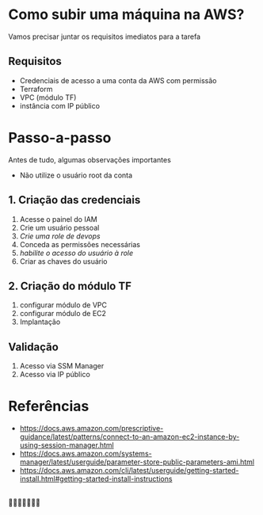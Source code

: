 # Como subir uma máquina na AWS?

Vamos precisar juntar os requisitos imediatos para a tarefa

## Requisitos

- Credenciais de acesso a uma conta da AWS com permissão
- Terraform
- VPC (módulo TF)
- instância com IP público

# Passo-a-passo

Antes de tudo, algumas observações importantes

- Não utilize o usuário root da conta

## 1. Criação das credenciais

1. Acesse o painel do IAM
2. Crie um usuário pessoal
3. _Crie uma role de devops_
4. Conceda as permissões necessárias
5. _habilite o acesso do usuário à role_
6. Criar as chaves do usuário

## 2. Criação do módulo TF

1. configurar módulo de VPC
2. configurar módulo de EC2
3. Implantação

## Validação

1. Acesso via SSM Manager
2. Acesso via IP público

# Referências

- https://docs.aws.amazon.com/prescriptive-guidance/latest/patterns/connect-to-an-amazon-ec2-instance-by-using-session-manager.html
- https://docs.aws.amazon.com/systems-manager/latest/userguide/parameter-store-public-parameters-ami.html
- https://docs.aws.amazon.com/cli/latest/userguide/getting-started-install.html#getting-started-install-instructions

\
📍👦🏻😢👩🏼🙈